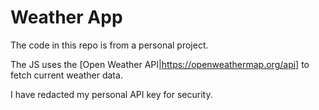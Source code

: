 # Weather App
The code in this repo is from a personal project.

The JS uses the [Open Weather API|https://openweathermap.org/api] to fetch current weather data.

I have redacted my personal API key for security.
